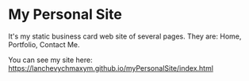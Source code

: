 # My Personal Site
It's my static business card web site of several pages.
They are: Home, Portfolio, Contact Me.

You can see my site here:
https://lanchevychmaxym.github.io/myPersonalSite/index.html
